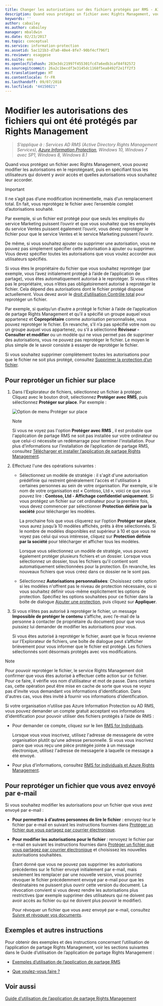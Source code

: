 ```yaml
---
title: Changer les autorisations sur des fichiers protégés par RMS - AIP
description: Quand vous protégez un fichier avec Rights Management, vous pouvez modifier les autorisations en le reprotégeant, puis en spécifiant tous les utilisateurs qui doivent y avoir accès et quelles autorisations vous souhaitez leur accorder.
keywords: ''
author: cabailey
ms.author: cabailey
manager: mbaldwin
ms.date: 02/23/2017
ms.topic: conceptual
ms.service: information-protection
ms.assetid: 5ac121b3-d7a0-40e4-8fe7-90bf4cf796f1
ms.reviewer: esaggese
ms.suite: ems
ms.openlocfilehash: 283e3dc21997f455301fcd7a6edb3caf84f82572
ms.sourcegitcommit: 26a2c1becdf3e3145dc1168f5ea8492f2e1ff2f3
ms.translationtype: HT
ms.contentlocale: fr-FR
ms.lasthandoff: 09/07/2018
ms.locfileid: "44150821"
---
```

# <a name="change-permissions-on-files-that-have-been-protected-by-rights-management"></a>Modifier les autorisations des fichiers qui ont été protégés par Rights Management

>*S’applique à : Services AD RMS (Active Directory Rights Management Services), [Azure Information Protection](https://azure.microsoft.com/pricing/details/information-protection), Windows 10, Windows 7 avec SP1, Windows 8, Windows 8.1*

Quand vous protégez un fichier avec Rights Management, vous pouvez modifier les autorisations en le reprotégeant, puis en spécifiant tous les utilisateurs qui doivent y avoir accès et quelles autorisations vous souhaitez leur accorder.

> [!IMPORTANT]
> Il ne s’agit pas d’une modification incrémentielle, mais d’un remplacement total. En fait, vous reprotégez le fichier avec l’ensemble complet d’autorisations souhaité.
> 
>  Par exemple, si un fichier est protégé pour que seuls les employés du service Marketing puissent l’ouvrir et que vous souhaitez que les employés du service Ventes puissent également l’ouvrir, vous devez reprotéger le fichier pour que le service Ventes et le service Marketing puissent l’ouvrir.
>
> De même, si vous souhaitez ajouter ou supprimer une autorisation, vous ne pouvez pas simplement spécifier cette autorisation à ajouter ou supprimer. Vous devez spécifier toutes les autorisations que vous voulez accorder aux utilisateurs spécifiés.

Si vous êtes le propriétaire du fichier que vous souhaitez reprotéger (par exemple, vous l’avez initialement protégé à l’aide de l’application de partage), vous êtes automatiquement autorisé à le reprotéger. Si vous n’êtes pas le propriétaire, vous n’êtes pas obligatoirement autorisé à reprotéger le fichier. Cela dépend des autorisations dont le fichier protégé dispose actuellement. Vous devez avoir le [droit d’utilisation Contrôle total](../configure-usage-rights.md#usage-rights-and-descriptions) pour reprotéger un fichier.

Par exemple, si quelqu’un d’autre a protégé le fichier à l’aide de l’application de partage Rights Management et qu’il a spécifié un groupe auquel vous appartenez et **Copropriétaire** comme autorisation personnalisée, vous pouvez reprotéger le fichier. En revanche, s’il n’a pas spécifié votre nom ou un groupe auquel vous appartenez, ou s’il a sélectionné **Réviseur - Consulter et modifier** ou un modèle qui ne vous permet pas de supprimer des autorisations, vous ne pouvez pas reprotéger le fichier. Le moyen le plus simple de le savoir consiste à essayer de reprotéger le fichier.

Si vous souhaitez supprimer complètement toutes les autorisations pour que le fichier ne soit plus protégé, consultez [Supprimer la protection d’un fichier](sharing-app-remove-protection.md).

## <a name="to-re-protect-a-file-in-place"></a>Pour reprotéger un fichier sur place

1.  Dans l'Explorateur de fichiers, sélectionnez un fichier à protéger. Cliquez avec le bouton droit, sélectionnez **Protéger avec RMS**, puis sélectionnez **Protéger sur place**. Par exemple :

    ![Option de menu Protéger sur place](../media/ADRMS_MSRMSApp_SP_CompanyDefined.png)

    > [!NOTE]
    > Si vous ne voyez pas l'option **Protéger avec RMS** , il est probable que l'application de partage RMS ne soit pas installée sur votre ordinateur ou que celui-ci nécessite un redémarrage pour terminer l'installation. Pour plus d’informations sur l’installation de l’application de partage RMS, consultez [Télécharger et installer l’application de partage Rights Management](install-sharing-app.md).

2.  Effectuez l'une des opérations suivantes :

    -   Sélectionnez un modèle de stratégie : il s'agit d'une autorisation prédéfinie qui restreint généralement l'accès et l'utilisation à certaines personnes au sein de votre organisation. Par exemple, si le nom de votre organisation est « Contoso, Ltd », voici ce que vous pouvez lire : **Contoso, Ltd - Affichage confidentiel uniquement**. Si vous protégez un fichier sur cet ordinateur pour la première fois, vous devez commencer par sélectionner **Protection définie par la société** pour télécharger les modèles.

        La prochaine fois que vous cliquerez sur l’option **Protéger sur place**, vous aurez jusqu’à 10 modèles affichés, prêts à être sélectionnés. Si le nombre de modèles disponibles est supérieur à 10 et que vous ne voyez pas celui qui vous intéresse, cliquez sur **Protection définie par la société** pour télécharger et afficher tous les modèles.

        Lorsque vous sélectionnez un modèle de stratégie, vous pouvez également protéger plusieurs fichiers et un dossier. Lorsque vous sélectionnez un dossier, tous les fichiers qu'il contient sont automatiquement sélectionnées pour la protection. En revanche, les nouveaux fichiers que vous créez dans ce dossier ne le sont pas.

    -   Sélectionnez **Autorisations personnalisées**: Choisissez cette option si les modèles n'offrent pas le niveau de protection nécessaire, ou si vous souhaitez définir vous-même explicitement les options de protection. Spécifiez les options souhaitées pour ce fichier dans la boîte de dialogue [Ajouter une protection](sharing-app-dialog-box.md), puis cliquez sur **Appliquer**.

3. Si vous n’êtes pas autorisé à reprotéger le fichier, un message **Impossible de protéger le contenu** s’affiche, avec l’e-mail de la personne à contacter (le propriétaire du document) pour que vous puissiez lui demander de modifier les autorisations pour vous.

    Si vous êtes autorisé à reprotéger le fichier, avant que le focus revienne sur l’Explorateur de fichiers, une boîte de dialogue peut s’afficher brièvement pour vous informer que le fichier est protégé. Les fichiers sélectionnés sont désormais protégés avec vos modifications. 

> [!NOTE]
> Pour pouvoir reprotéger le fichier, le service Rights Management doit confirmer que vous êtes autorisé à effectuer cette action sur ce fichier. Pour ce faire, il vérifie vos nom d’utilisateur et mot de passe. Dans certains cas, cette opération peut être mise en cache de sorte que vous ne voyez pas d'invite vous demandant vos informations d'identification. Dans d'autres cas, vous êtes invité à fournir vos informations d'identification.
>
> Si votre organisation n’utilise pas Azure Information Protection ou AD RMS, vous pouvez demander un compte gratuit acceptant vos informations d’identification pour pouvoir utiliser des fichiers protégés à l’aide de RMS :
>
> -   Pour demander ce compte, cliquez sur le lien [RMS for Individuals](http://go.microsoft.com/fwlink/?LinkId=309469).
>
>     Lorsque vous vous inscrivez, utilisez l'adresse de messagerie de votre organisation plutôt qu'une adresse personnelle. Si vous vous inscrivez parce que vous reçu une pièce protégée jointe à un message électronique, utilisez l'adresse de messagerie à laquelle ce message a été envoyé.
> -   Pour plus d’informations, consultez [RMS for individuals et Azure Rights Management](../rms-for-individuals.md).

## <a name="to-re-protect-a-file-that-you-have-emailed"></a>Pour reprotéger un fichier que vous avez envoyé par e-mail

Si vous souhaitez modifier les autorisations pour un fichier que vous avez envoyé par e-mail :

- **Pour permettre à d’autres personnes de lire le fichier** : envoyez-leur le fichier par e-mail en suivant les instructions fournies dans [Protéger un fichier que vous partagez par courrier électronique](sharing-app-protect-by-email.md).

- **Pour modifier les autorisations pour le fichier** : renvoyez le fichier par e-mail en suivant les instructions fournies dans [Protéger un fichier que vous partagez par courrier électronique](sharing-app-protect-by-email.md) et choisissez les nouvelles autorisations souhaitées. 

    Étant donné que vous ne pouvez pas supprimer les autorisations précédentes sur le fichier envoyé initialement par e-mail, mais seulement les remplacer par une nouvelle version, vous pourriez révoquer le fichier précédemment envoyé par e-mail pour que les destinataires ne puissent plus ouvrir cette version du document. La révocation convient si vous devez rendre les autorisations plus restrictives (par exemple supprimer des utilisateurs qui ne doivent pas avoir accès au fichier ou qui ne doivent plus pouvoir le modifier).

    Pour révoquer un fichier que vous avez envoyé par e-mail, consultez [Suivre et révoquer vos documents](sharing-app-track-revoke.md).


## <a name="examples-and-other-instructions"></a>Exemples et autres instructions
Pour obtenir des exemples et des instructions concernant l’utilisation de l’application de partage Rights Management, voir les sections suivantes dans le Guide d’utilisation de l’application de partage Rights Management :

-   [Exemples d’utilisation de l’application de partage RMS](sharing-app-user-guide.md#examples-for-using-the-rms-sharing-application)

-   [Que voulez-vous faire ?](sharing-app-user-guide.md#what-do-you-want-to-do)

## <a name="see-also"></a>Voir aussi
[Guide d’utilisation de l’application de partage Rights Management](sharing-app-user-guide.md)
